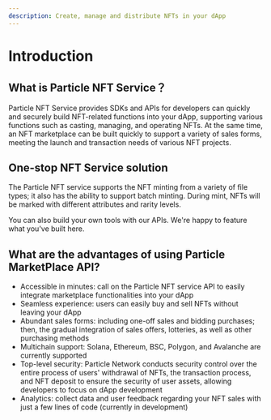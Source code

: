 ```yaml
---
description: Create, manage and distribute NFTs in your dApp
---
```


# Introduction

## What is Particle NFT Service？

Particle NFT Service provides SDKs and APIs for developers can quickly and securely build NFT-related functions into your dApp, supporting various functions such as casting, managing, and operating NFTs. At the same time, an NFT marketplace can be built quickly to support a variety of sales forms, meeting the launch and transaction needs of various NFT projects.

## One-stop NFT Service solution

The Particle NFT service supports the NFT minting from a variety of file types; it also has the ability to support batch minting. During mint, NFTs will be marked with different attributes and rarity levels.&#x20;

You can also build your own tools with our APIs. We're happy to feature what you've built here.

## What are the advantages of using Particle MarketPlace API?

* Accessible in minutes: call on the Particle NFT service API to easily integrate marketplace functionalities into your dApp
* Seamless experience: users can easily buy and sell NFTs without leaving your dApp
* Abundant sales forms: including one-off sales and bidding purchases; then, the gradual integration of sales offers, lotteries, as well as other purchasing methods
* Multichain support: Solana, Ethereum, BSC, Polygon, and Avalanche are currently supported
* Top-level security: Particle Network conducts security control over the entire process of users' withdrawal of NFTs, the transaction process, and NFT deposit to ensure the security of user assets, allowing developers to focus on dApp development
* Analytics: collect data and user feedback regarding your NFT sales with just a few lines of code (currently in development)
